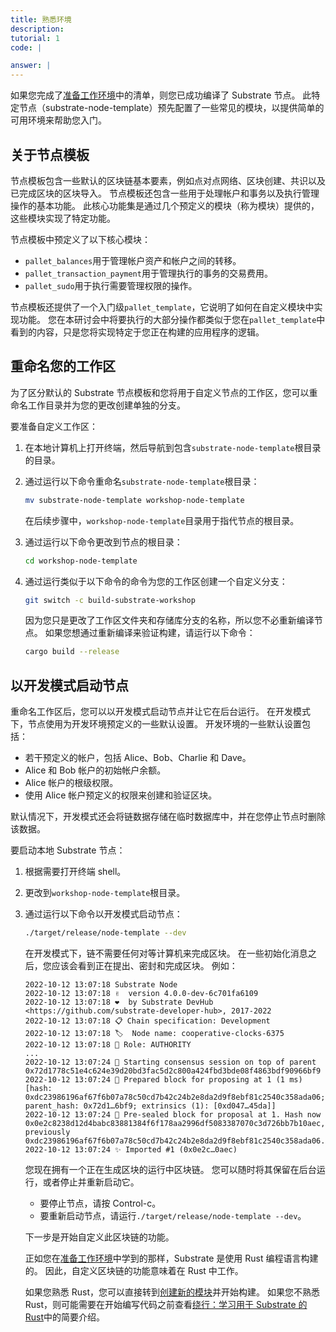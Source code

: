 ```yaml
---
title: 熟悉环境
description:
tutorial: 1
code: |

answer: |
---
```


如果您完成了[准备工作环境](/tutorials/collectibles-workshop/01-prepare/)中的清单，则您已成功编译了 Substrate 节点。
此特定节点（substrate-node-template）预先配置了一些常见的模块，以提供简单的可用环境来帮助您入门。

## 关于节点模板

节点模板包含一些默认的区块链基本要素，例如点对点网络、区块创建、共识以及已完成区块的区块导入。
节点模板还包含一些用于处理帐户和事务以及执行管理操作的基本功能。
此核心功能集是通过几个预定义的模块（称为模块）提供的，这些模块实现了特定功能。

节点模板中预定义了以下核心模块：

- `pallet_balances`用于管理帐户资产和帐户之间的转移。
- `pallet_transaction_payment`用于管理执行的事务的交易费用。
- `pallet_sudo`用于执行需要管理权限的操作。

节点模板还提供了一个入门级`pallet_template`，它说明了如何在自定义模块中实现功能。
您在本研讨会中将要执行的大部分操作都类似于您在`pallet_template`中看到的内容，只是您将实现特定于您正在构建的应用程序的逻辑。

## 重命名您的工作区

为了区分默认的 Substrate 节点模板和您将用于自定义节点的工作区，您可以重命名工作目录并为您的更改创建单独的分支。

要准备自定义工作区：

1. 在本地计算机上打开终端，然后导航到包含`substrate-node-template`根目录的目录。

2. 通过运行以下命令重命名`substrate-node-template`根目录：

   ```bash
   mv substrate-node-template workshop-node-template
   ```

   在后续步骤中，`workshop-node-template`目录用于指代节点的根目录。

3. 通过运行以下命令更改到节点的根目录：

   ```bash
   cd workshop-node-template
   ```

4. 通过运行类似于以下命令的命令为您的工作区创建一个自定义分支：

   ```bash
   git switch -c build-substrate-workshop
   ```

   因为您只是更改了工作区文件夹和存储库分支的名称，所以您不必重新编译节点。
   如果您想通过重新编译来验证构建，请运行以下命令：

   ```bash
   cargo build --release
   ```

## 以开发模式启动节点

重命名工作区后，您可以以开发模式启动节点并让它在后台运行。
在开发模式下，节点使用为开发环境预定义的一些默认设置。
开发环境的一些默认设置包括：

- 若干预定义的帐户，包括 Alice、Bob、Charlie 和 Dave。
- Alice 和 Bob 帐户的初始帐户余额。
- Alice 帐户的根级权限。
- 使用 Alice 帐户预定义的权限来创建和验证区块。

默认情况下，开发模式还会将链数据存储在临时数据库中，并在您停止节点时删除该数据。

要启动本地 Substrate 节点：

1. 根据需要打开终端 shell。

2. 更改到`workshop-node-template`根目录。

3. 通过运行以下命令以开发模式启动节点：

   ```bash
   ./target/release/node-template --dev
   ```

   在开发模式下，链不需要任何对等计算机来完成区块。
   在一些初始化消息之后，您应该会看到正在提出、密封和完成区块。
   例如：

   ```text
   2022-10-12 13:07:18 Substrate Node
   2022-10-12 13:07:18 ✌️  version 4.0.0-dev-6c701fa6109
   2022-10-12 13:07:18 ❤️  by Substrate DevHub <https://github.com/substrate-developer-hub>, 2017-2022
   2022-10-12 13:07:18 📋 Chain specification: Development
   2022-10-12 13:07:18 🏷  Node name: cooperative-clocks-6375
   2022-10-12 13:07:18 👤 Role: AUTHORITY
   ...
   2022-10-12 13:07:24 🙌 Starting consensus session on top of parent 0x72d1778c51e4c624e39d20bd3fac5d2c800a424fbd3bde08f4863bdf90966bf9
   2022-10-12 13:07:24 🎁 Prepared block for proposing at 1 (1 ms) [hash: 0xdc23986196af67f6b07a78c50cd7b42c24b2e8da2d9f8ebf81c2540c358ada06; parent_hash: 0x72d1…6bf9; extrinsics (1): [0xd047…45da]]
   2022-10-12 13:07:24 🔖 Pre-sealed block for proposal at 1. Hash now 0x0e2c8238d12d4babc83881384f6f178aa2996df5083387070c3d726bb7b10aec, previously 0xdc23986196af67f6b07a78c50cd7b42c24b2e8da2d9f8ebf81c2540c358ada06.
   2022-10-12 13:07:24 ✨ Imported #1 (0x0e2c…0aec)
   ```

   您现在拥有一个正在生成区块的运行中区块链。
   您可以随时将其保留在后台运行，或者停止并重新启动它。

   - 要停止节点，请按 Control-c。
   - 要重新启动节点，请运行`./target/release/node-template --dev`。

   下一步是开始自定义此区块链的功能。

   正如您在[准备工作环境](/tutorials/collectibles-workshop/01-prepare/)中学到的那样，Substrate 是使用 Rust 编程语言构建的。
   因此，自定义区块链的功能意味着在 Rust 中工作。

   如果您熟悉 Rust，您可以直接转到[创建新的模块](/tutorials/collectibles-workshop/03-create-pallet/)并开始构建。
   如果您不熟悉 Rust，则可能需要在开始编写代码之前查看[绕行：学习用于 Substrate 的 Rust](/tutorials/collectibles-workshop/detours/learn-rust/)中的简要介绍。
